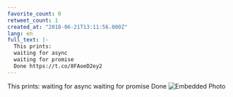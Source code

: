 ```yaml
---
favorite_count: 0
retweet_count: 1
created_at: "2018-06-21T13:11:56.000Z"
lang: en
full_text: |-
  This prints:
  waiting for async
  waiting for promise
  Done https://t.co/8FAoeD2ey2
---
```


This prints: waiting for async waiting for promise Done
![Embedded Photo](https://twitter-media-coderbyheart.s3.eu-north-1.amazonaws.com/1009785992449085443-DgN6wQfXkAAUHSA.png)

